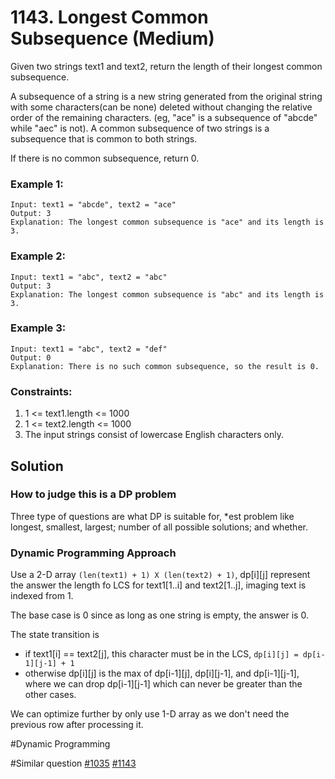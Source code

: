 # 1143. Longest Common Subsequence (Medium)

Given two strings text1 and text2, return the length of their longest common subsequence.

A subsequence of a string is a new string generated from the original string with some characters(can be none) deleted without changing the relative order of the remaining characters. (eg, "ace" is a subsequence of "abcde" while "aec" is not). A common subsequence of two strings is a subsequence that is common to both strings.

If there is no common subsequence, return 0.

### Example 1:
```
Input: text1 = "abcde", text2 = "ace" 
Output: 3  
Explanation: The longest common subsequence is "ace" and its length is 3.
```

### Example 2:
```
Input: text1 = "abc", text2 = "abc"
Output: 3
Explanation: The longest common subsequence is "abc" and its length is 3.
```

### Example 3:
```
Input: text1 = "abc", text2 = "def"
Output: 0
Explanation: There is no such common subsequence, so the result is 0.
```

### Constraints:
1. 1 <= text1.length <= 1000
2. 1 <= text2.length <= 1000
3. The input strings consist of lowercase English characters only.

## Solution
### How to judge this is a DP problem
Three type of questions are what DP is suitable for, *est problem like longest, smallest, largest; number of all possible solutions; and whether.

### Dynamic Programming Approach
Use a 2-D array `(len(text1) + 1) X (len(text2) + 1)`, dp[i][j] represent the answer the length fo LCS for text1[1..i] and text2[1..j], imaging text is indexed from 1. 

The base case is 0 since as long as one string is empty, the answer is 0.

The state transition is
- if text1[i] == text2[j], this character must be in the LCS, `dp[i][j] = dp[i-1][j-1] + 1`
- otherwise dp[i][j] is the max of dp[i-1][j], dp[i][j-1], and dp[i-1][j-1], where we can drop dp[i-1][j-1] which can never be greater than the other cases.

We can optimize further by only use 1-D array as we don't need the previous row after processing it.

#Dynamic Programming

#Similar question [#1035](../pr1035m/README.md) [#1143](../pr1143m/README.md)
